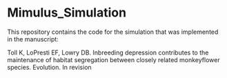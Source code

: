 # Mimulus_Simulation

This repository contains the code for the simulation that was implemented in the manuscript:

Toll K, LoPresti EF, Lowry DB. Inbreeding depression contributes to the maintenance of habitat segregation between closely related monkeyflower species. Evolution. In revision
